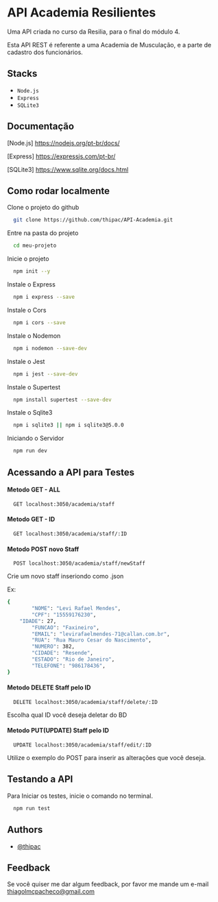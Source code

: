 
# API Academia Resilientes

Uma API criada no curso da Resilia, para o final do módulo 4.

Esta API REST é referente a uma Academia de Musculação, e a parte de cadastro dos funcionários.
##  Stacks

 - `Node.js` 
 - `Express`
 - `SQLite3`
 

  
## Documentação

[Node.js] https://nodejs.org/pt-br/docs/

[Express] https://expressjs.com/pt-br/

[SQLite3] https://www.sqlite.org/docs.html
  
## Como rodar localmente

 Clone o projeto do github

```bash
  git clone https://github.com/thipac/API-Academia.git
```

Entre na pasta do projeto

```bash
  cd meu-projeto
```

Inicie o projeto

```bash
  npm init --y
```

Instale o Express

```bash
  npm i express --save
```

Instale o Cors

```bash
  npm i cors --save
```

Instale o Nodemon

```bash
  npm i nodemon --save-dev 
```
Instale o Jest

```bash
  npm i jest --save-dev
```
Instale o Supertest

```bash
  npm install supertest --save-dev
```

Instale o Sqlite3

```bash
  npm i sqlite3 || npm i sqlite3@5.0.0
```

Iniciando o Servidor 

```bash
  npm run dev 
```

## Acessando a API para Testes

#### Metodo GET - ALL
```http
  GET localhost:3050/academia/staff
```

#### Metodo GET - ID
```http
  GET localhost:3050/academia/staff/:ID
```

#### Metodo POST novo Staff
```http
  POST localhost:3050/academia/staff/newStaff
```
Crie um novo staff inseriondo como .json  

Ex: 

```bash
{
		"NOME": "Levi Rafael Mendes",
		"CPF": "15559176230",
    "IDADE": 27,
		"FUNCAO": "Faxineiro",
		"EMAIL": "levirafaelmendes-71@callan.com.br",
		"RUA": "Rua Mauro Cesar do Nascimento",
		"NUMERO": 382,
		"CIDADE": "Resende",
		"ESTADO": "Rio de Janeiro",
		"TELEFONE": "986178436",
}
```

#### Metodo DELETE Staff pelo ID
```http
  DELETE localhost:3050/academia/staff/delete/:ID
```
Escolha qual ID você deseja deletar do BD 

#### Metodo PUT(UPDATE) Staff pelo ID 
```http
  UPDATE localhost:3050/academia/staff/edit/:ID
```
Utilize o exemplo do POST para inserir as alterações que você deseja.







  
## Testando a API

Para Iniciar os testes, inicie o comando no terminal.

```bash
  npm run test
```

  
## Authors

- [@thipac](https://github.com/thipac)

  
## Feedback

Se você quiser me dar algum feedback, por favor me mande um e-mail thiagolmcpacheco@gmail.com

  